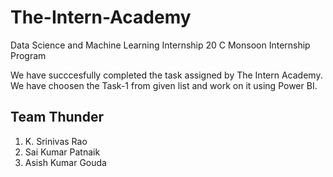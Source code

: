 # The-Intern-Academy
Data Science and Machine Learning Internship
20 C Monsoon Internship Program

We have succcesfully completed the task assigned by The Intern Academy.
We have choosen the Task-1 from given list and work on it using Power BI.

Team Thunder
------------
1. K. Srinivas Rao
2. Sai Kumar Patnaik
3. Asish Kumar Gouda

